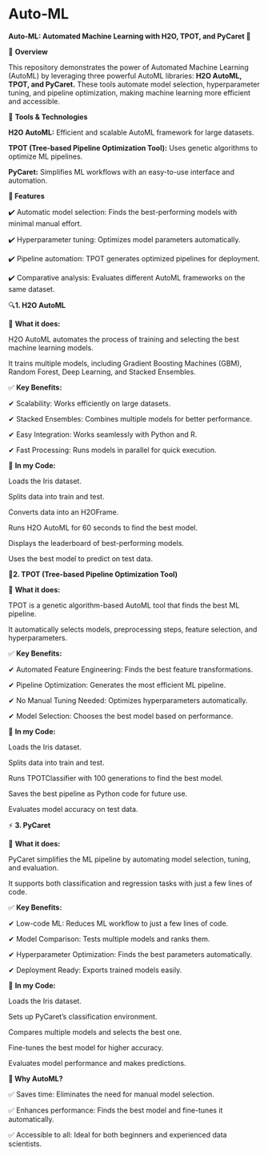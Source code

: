 # Auto-ML

**Auto-ML: Automated Machine Learning with H2O, TPOT, and PyCaret 🚀**

📌 **Overview**

This repository demonstrates the power of Automated Machine Learning (AutoML) by leveraging three powerful AutoML libraries: 
**H2O AutoML, TPOT, and PyCaret.**
These tools automate model selection, hyperparameter tuning, and pipeline optimization, making machine learning more efficient and accessible.

🔧 **Tools & Technologies**

**H2O AutoML:** Efficient and scalable AutoML framework for large datasets.

**TPOT (Tree-based Pipeline Optimization Tool):** Uses genetic algorithms to optimize ML pipelines.

**PyCaret:** Simplifies ML workflows with an easy-to-use interface and automation.

**🎯 Features**

✔️ Automatic model selection: Finds the best-performing models with minimal manual effort.

✔️ Hyperparameter tuning: Optimizes model parameters automatically.

✔️ Pipeline automation: TPOT generates optimized pipelines for deployment.

✔️ Comparative analysis: Evaluates different AutoML frameworks on the same dataset.

🔍**1. H2O AutoML**

📌 **What it does:**

H2O AutoML automates the process of training and selecting the best machine learning models.

It trains multiple models, including Gradient Boosting Machines (GBM), Random Forest, Deep Learning, and Stacked Ensembles.

✅ **Key Benefits:**

✔ Scalability: Works efficiently on large datasets.

✔ Stacked Ensembles: Combines multiple models for better performance.

✔ Easy Integration: Works seamlessly with Python and R.

✔ Fast Processing: Runs models in parallel for quick execution.

📂 **In my Code:**

Loads the Iris dataset.

Splits data into train and test.

Converts data into an H2OFrame.

Runs H2O AutoML for 60 seconds to find the best model.

Displays the leaderboard of best-performing models.

Uses the best model to predict on test data.

🧬**2. TPOT (Tree-based Pipeline Optimization Tool)**

📌 **What it does:**

TPOT is a genetic algorithm-based AutoML tool that finds the best ML pipeline.

It automatically selects models, preprocessing steps, feature selection, and hyperparameters.

✅ **Key Benefits:**

✔ Automated Feature Engineering: Finds the best feature transformations.

✔ Pipeline Optimization: Generates the most efficient ML pipeline.

✔ No Manual Tuning Needed: Optimizes hyperparameters automatically.

✔ Model Selection: Chooses the best model based on performance.


📂 **In my Code:**

Loads the Iris dataset.

Splits data into train and test.

Runs TPOTClassifier with 100 generations to find the best model.

Saves the best pipeline as Python code for future use.

Evaluates model accuracy on test data.

⚡ **3. PyCaret**

📌 **What it does:**

PyCaret simplifies the ML pipeline by automating model selection, tuning, and evaluation.

It supports both classification and regression tasks with just a few lines of code.

✅ **Key Benefits:**

✔ Low-code ML: Reduces ML workflow to just a few lines of code.

✔ Model Comparison: Tests multiple models and ranks them.

✔ Hyperparameter Optimization: Finds the best parameters automatically.

✔ Deployment Ready: Exports trained models easily.

📂 **In my Code:**

Loads the Iris dataset.

Sets up PyCaret’s classification environment.

Compares multiple models and selects the best one.

Fine-tunes the best model for higher accuracy.

Evaluates model performance and makes predictions.


**📌 Why AutoML?**

✅ Saves time: Eliminates the need for manual model selection.

✅ Enhances performance: Finds the best model and fine-tunes it automatically.

✅ Accessible to all: Ideal for both beginners and experienced data scientists.


